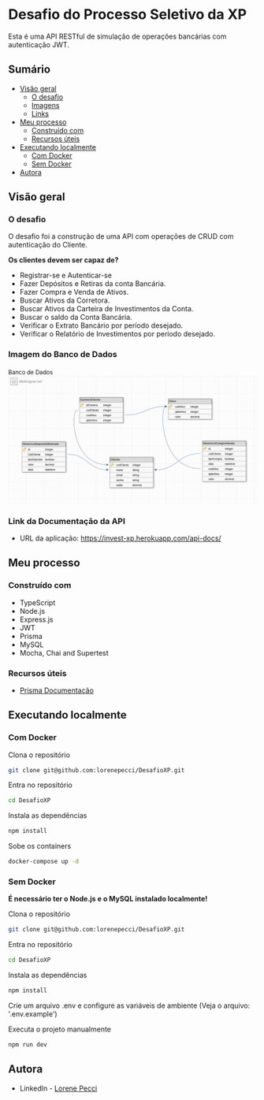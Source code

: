 # Desafio do Processo Seletivo da XP

Esta é uma API RESTful de simulação de operações bancárias com autenticação JWT.

## Sumário

- [Visão geral](#visão-geral)
  - [O desafio](#o-desafio)
  - [Imagens](#imagens)
  - [Links](#links)
- [Meu processo](#meu-processo)
  - [Construído com](#construído-com)
  - [Recursos úteis](#recursos-úteis)
- [Executando localmente](#executando-localmente)
  - [Com Docker](#com-docker)
  - [Sem Docker](#sem-docker)
- [Autora](#autora)

## Visão geral

### O desafio

O desafio foi a construção de uma API com operações de CRUD com autenticação do Cliente.

**Os clientes devem ser capaz de?**

- Registrar-se e Autenticar-se
- Fazer Depósitos e Retiras da conta Bancária.
- Fazer Compra e Venda de Ativos.
- Buscar Ativos da Corretora.
- Buscar Ativos da Carteira de Investimentos da Conta.
- Buscar o saldo da Conta Bancária.
- Verificar o Extrato Bancário por período desejado.
- Verificar o Relatório de Investimentos por período desejado.

### Imagem do Banco de Dados

<small>Banco de Dados</small>
![](./investimentosXP.png)

### Link da Documentação da API

- URL da aplicação: https://invest-xp.herokuapp.com/api-docs/

## Meu processo

### Construído com

- TypeScript
- Node.js
- Express.js
- JWT
- Prisma
- MySQL
- Mocha, Chai and Supertest

### Recursos úteis

- [Prisma Documentação](https://www.prisma.io/)

## Executando localmente

### Com Docker

Clona o repositório

```bash
git clone git@github.com:lorenepecci/DesafioXP.git
```

Entra no repositório

```bash
cd DesafioXP
```

Instala as dependências

```bash
npm install
```

Sobe os containers

```bash
docker-compose up -d
```

### Sem Docker

**É necessário ter o Node.js e o MySQL instalado localmente!**

Clona o repositório

```bash
git clone git@github.com:lorenepecci/DesafioXP.git
```

Entra no repositório

```bash
cd DesafioXP
```

Instala as dependências

```bash
npm install
```

Crie um arquivo .env e configure as variáveis de ambiente (Veja o arquivo: '.env.example') 


Executa o projeto manualmente

```bash
npm run dev
```

## Autora

- LinkedIn - [Lorene Pecci](https://www.linkedin.com/in/lorene-pecci/)
